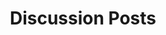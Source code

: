 ---
layout: category
title: Discussion Posts
category: discussion
permalink: '/blog/discussion/'
---